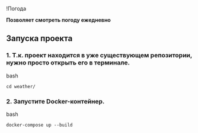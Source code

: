 !Погода

**Позволяет смотреть погоду ежедневно**

Запуска проекта
---------------

### 1. Т.к. проект находится в уже существующем репозитории, нужно просто открыть его в терминале.

bash

    cd weather/

### 2. Запустите Docker-контейнер.

bash 

    docker-compose up --build
